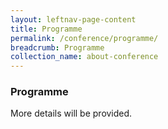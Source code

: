 ```yaml
---
layout: leftnav-page-content
title: Programme
permalink: /conference/programme/
breadcrumb: Programme
collection_name: about-conference
---
```

### **Programme**
<!-- The next edition of the Singapore Convention Conference will be organised in 2021. Please check back for more details.-->
More details will be provided. 

